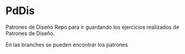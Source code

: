 # PdDis
Patrones de Diseño
Repo para ir guardando los ejercicios realizados de Patrones de Diseño.


En las branches se pueden encontrar los patrones
